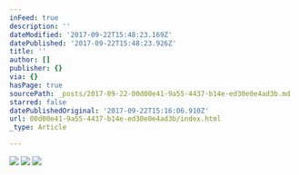 ```yaml
---
inFeed: true
description: ''
dateModified: '2017-09-22T15:48:23.169Z'
datePublished: '2017-09-22T15:48:23.926Z'
title: ''
author: []
publisher: {}
via: {}
hasPage: true
sourcePath: _posts/2017-09-22-00d00e41-9a55-4437-b14e-ed30e0e4ad3b.md
starred: false
datePublishedOriginal: '2017-09-22T15:16:06.910Z'
url: 00d00e41-9a55-4437-b14e-ed30e0e4ad3b/index.html
_type: Article

---
```

![](https://the-grid-user-content.s3-us-west-2.amazonaws.com/42c9fbf5-9d90-43e7-898f-536903deb3bb.jpg)
![](https://the-grid-user-content.s3-us-west-2.amazonaws.com/55456f49-cbad-4cfc-a0ad-6c0a73dd5efa.jpg)
![](https://the-grid-user-content.s3-us-west-2.amazonaws.com/2cdb9026-06cf-4c2d-a04a-a506057138fd.jpg)
